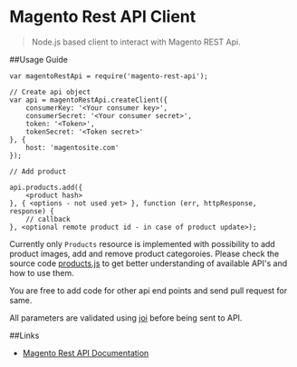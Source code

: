 Magento Rest API Client
=====

> Node.js based client to interact with Magento REST Api.

##Usage Guide

    var magentoRestApi = require('magento-rest-api');

    // Create api object
    var api = magentoRestApi.createClient({
        consumerKey: '<Your consumer key>',
        consumerSecret: '<Your consumer secret>',
        token: '<Token>',
        tokenSecret: '<Token secret>'
    }, {
        host: 'magentosite.com'
    });

    // Add product

    api.products.add({
        <product hash>
    }, { <options - not used yet> }, function (err, httpResponse, response) {
        // callback
    }, <optional remote product id - in case of product update>);

Currently only `Products` resource is implemented with possibility to add product images, add and remove product categoroies. Please check the source code [products.js](https://github.com/sandeepjain/magento-rest-api/blob/master/products.js) to get better understanding of available API's and how to use them. 

You are free to add code for other api end points and send pull request for same.

All parameters are validated using [joi](https://github.com/hapijs/joi) before being sent to API.

##Links

- [Magento Rest API Documentation](http://www.magentocommerce.com/api/rest/introduction.html)
